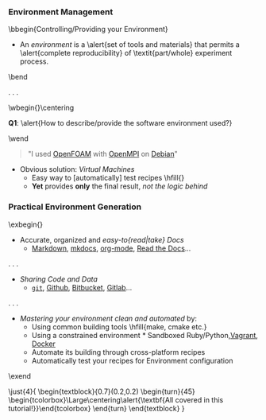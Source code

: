 ### Environment Management

\bbegin{Controlling/Providing your Environment}

* An _environment_ is a \alert{set of tools and materials} that permits a \alert{complete
reproducibility} of \textit{part/whole} experiment process.

\bend

. . .

\wbegin{}\centering

**Q1**: \alert{How to describe/provide the software environment used?}

\wend

> "I used [OpenFOAM](http://www.openfoam.com/) with [OpenMPI](https://www.open-mpi.org/) on [Debian](https://www.debian.org/)"

* Obvious solution: _Virtual Machines_
     - Easy way to [automatically] test recipes \hfill{}
     - **Yet** provides **only** the final result, _not the logic behind_



### Practical Environment Generation

\exbegin{}

* Accurate, organized and _easy-to\{read|take\} Docs_
    - [ Markdown](https://guides.github.com/features/mastering-markdown/), [mkdocs](http://www.mkdocs.org/), [org-mode](http://doc.norang.ca/org-mode.html), [Read the Docs](https://readthedocs.org/)...

. . .

* _Sharing Code and Data_
    - [`git`](https://git-scm.com/), [Github](https://github.com/), [Bitbucket](https://bitbucket.org/), [Gitlab](https://about.gitlab.com/)...

. . .

* _Mastering your environment clean and automated_ by:
    - Using common building tools \hfill{make, cmake etc.}
    - Using a constrained environment
          * Sandboxed Ruby/Python,[Vagrant](https://www.vagrantup.com), [Docker](https://www.docker.com/)
    - Automate its building through cross-platform recipes
    - Automatically test your recipes for Environment configuration

\exend

\just{4}{
  \begin{textblock}{0.7}(0.2,0.2)
  \begin{turn}{45}
  \begin{tcolorbox}\Large\centering\alert{\textbf{All covered in this tutorial!}}\end{tcolorbox}
  \end{turn}
\end{textblock}
}
